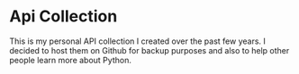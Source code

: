 # Api Collection

This is my personal API collection I created over the past few years. I decided to host them on Github for backup purposes and also to help other people learn more about Python.
